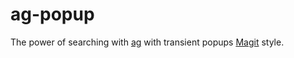 # ag-popup

The power of searching with [ag](https://github.com/ggreer/the_silver_searcher) with transient popups [Magit](https://github.com/magit/magit) style.

